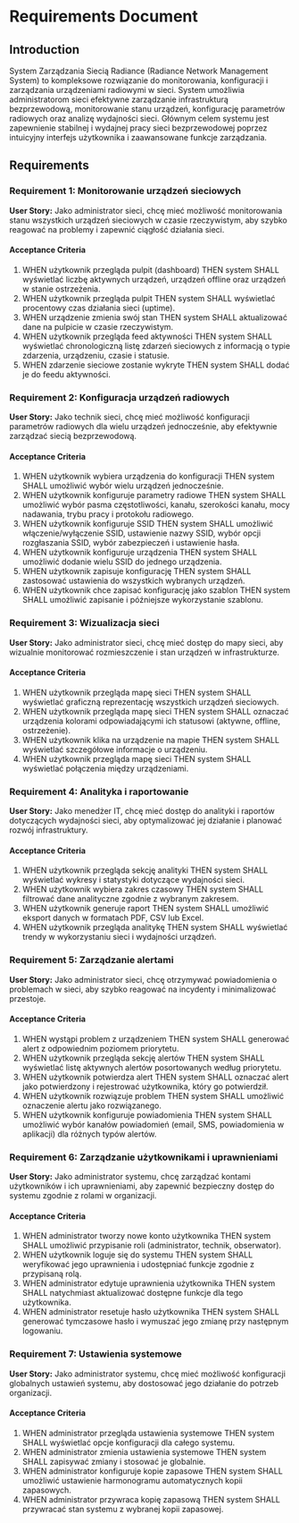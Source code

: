 # Requirements Document

## Introduction

System Zarządzania Siecią Radiance (Radiance Network Management System) to kompleksowe rozwiązanie do monitorowania, konfiguracji i zarządzania urządzeniami radiowymi w sieci. System umożliwia administratorom sieci efektywne zarządzanie infrastrukturą bezprzewodową, monitorowanie stanu urządzeń, konfigurację parametrów radiowych oraz analizę wydajności sieci. Głównym celem systemu jest zapewnienie stabilnej i wydajnej pracy sieci bezprzewodowej poprzez intuicyjny interfejs użytkownika i zaawansowane funkcje zarządzania.

## Requirements

### Requirement 1: Monitorowanie urządzeń sieciowych

**User Story:** Jako administrator sieci, chcę mieć możliwość monitorowania stanu wszystkich urządzeń sieciowych w czasie rzeczywistym, aby szybko reagować na problemy i zapewnić ciągłość działania sieci.

#### Acceptance Criteria

1. WHEN użytkownik przegląda pulpit (dashboard) THEN system SHALL wyświetlać liczbę aktywnych urządzeń, urządzeń offline oraz urządzeń w stanie ostrzeżenia.
2. WHEN użytkownik przegląda pulpit THEN system SHALL wyświetlać procentowy czas działania sieci (uptime).
3. WHEN urządzenie zmienia swój stan THEN system SHALL aktualizować dane na pulpicie w czasie rzeczywistym.
4. WHEN użytkownik przegląda feed aktywności THEN system SHALL wyświetlać chronologiczną listę zdarzeń sieciowych z informacją o typie zdarzenia, urządzeniu, czasie i statusie.
5. WHEN zdarzenie sieciowe zostanie wykryte THEN system SHALL dodać je do feedu aktywności.

### Requirement 2: Konfiguracja urządzeń radiowych

**User Story:** Jako technik sieci, chcę mieć możliwość konfiguracji parametrów radiowych dla wielu urządzeń jednocześnie, aby efektywnie zarządzać siecią bezprzewodową.

#### Acceptance Criteria

1. WHEN użytkownik wybiera urządzenia do konfiguracji THEN system SHALL umożliwić wybór wielu urządzeń jednocześnie.
2. WHEN użytkownik konfiguruje parametry radiowe THEN system SHALL umożliwić wybór pasma częstotliwości, kanału, szerokości kanału, mocy nadawania, trybu pracy i protokołu radiowego.
3. WHEN użytkownik konfiguruje SSID THEN system SHALL umożliwić włączenie/wyłączenie SSID, ustawienie nazwy SSID, wybór opcji rozgłaszania SSID, wybór zabezpieczeń i ustawienie hasła.
4. WHEN użytkownik konfiguruje urządzenia THEN system SHALL umożliwić dodanie wielu SSID do jednego urządzenia.
5. WHEN użytkownik zapisuje konfigurację THEN system SHALL zastosować ustawienia do wszystkich wybranych urządzeń.
6. WHEN użytkownik chce zapisać konfigurację jako szablon THEN system SHALL umożliwić zapisanie i późniejsze wykorzystanie szablonu.

### Requirement 3: Wizualizacja sieci

**User Story:** Jako administrator sieci, chcę mieć dostęp do mapy sieci, aby wizualnie monitorować rozmieszczenie i stan urządzeń w infrastrukturze.

#### Acceptance Criteria

1. WHEN użytkownik przegląda mapę sieci THEN system SHALL wyświetlać graficzną reprezentację wszystkich urządzeń sieciowych.
2. WHEN użytkownik przegląda mapę sieci THEN system SHALL oznaczać urządzenia kolorami odpowiadającymi ich statusowi (aktywne, offline, ostrzeżenie).
3. WHEN użytkownik klika na urządzenie na mapie THEN system SHALL wyświetlać szczegółowe informacje o urządzeniu.
4. WHEN użytkownik przegląda mapę sieci THEN system SHALL wyświetlać połączenia między urządzeniami.

### Requirement 4: Analityka i raportowanie

**User Story:** Jako menedżer IT, chcę mieć dostęp do analityki i raportów dotyczących wydajności sieci, aby optymalizować jej działanie i planować rozwój infrastruktury.

#### Acceptance Criteria

1. WHEN użytkownik przegląda sekcję analityki THEN system SHALL wyświetlać wykresy i statystyki dotyczące wydajności sieci.
2. WHEN użytkownik wybiera zakres czasowy THEN system SHALL filtrować dane analityczne zgodnie z wybranym zakresem.
3. WHEN użytkownik generuje raport THEN system SHALL umożliwić eksport danych w formatach PDF, CSV lub Excel.
4. WHEN użytkownik przegląda analitykę THEN system SHALL wyświetlać trendy w wykorzystaniu sieci i wydajności urządzeń.

### Requirement 5: Zarządzanie alertami

**User Story:** Jako administrator sieci, chcę otrzymywać powiadomienia o problemach w sieci, aby szybko reagować na incydenty i minimalizować przestoje.

#### Acceptance Criteria

1. WHEN wystąpi problem z urządzeniem THEN system SHALL generować alert z odpowiednim poziomem priorytetu.
2. WHEN użytkownik przegląda sekcję alertów THEN system SHALL wyświetlać listę aktywnych alertów posortowanych według priorytetu.
3. WHEN użytkownik potwierdza alert THEN system SHALL oznaczać alert jako potwierdzony i rejestrować użytkownika, który go potwierdził.
4. WHEN użytkownik rozwiązuje problem THEN system SHALL umożliwić oznaczenie alertu jako rozwiązanego.
5. WHEN użytkownik konfiguruje powiadomienia THEN system SHALL umożliwić wybór kanałów powiadomień (email, SMS, powiadomienia w aplikacji) dla różnych typów alertów.

### Requirement 6: Zarządzanie użytkownikami i uprawnieniami

**User Story:** Jako administrator systemu, chcę zarządzać kontami użytkowników i ich uprawnieniami, aby zapewnić bezpieczny dostęp do systemu zgodnie z rolami w organizacji.

#### Acceptance Criteria

1. WHEN administrator tworzy nowe konto użytkownika THEN system SHALL umożliwić przypisanie roli (administrator, technik, obserwator).
2. WHEN użytkownik loguje się do systemu THEN system SHALL weryfikować jego uprawnienia i udostępniać funkcje zgodnie z przypisaną rolą.
3. WHEN administrator edytuje uprawnienia użytkownika THEN system SHALL natychmiast aktualizować dostępne funkcje dla tego użytkownika.
4. WHEN administrator resetuje hasło użytkownika THEN system SHALL generować tymczasowe hasło i wymuszać jego zmianę przy następnym logowaniu.

### Requirement 7: Ustawienia systemowe

**User Story:** Jako administrator systemu, chcę mieć możliwość konfiguracji globalnych ustawień systemu, aby dostosować jego działanie do potrzeb organizacji.

#### Acceptance Criteria

1. WHEN administrator przegląda ustawienia systemowe THEN system SHALL wyświetlać opcje konfiguracji dla całego systemu.
2. WHEN administrator zmienia ustawienia systemowe THEN system SHALL zapisywać zmiany i stosować je globalnie.
3. WHEN administrator konfiguruje kopie zapasowe THEN system SHALL umożliwić ustawienie harmonogramu automatycznych kopii zapasowych.
4. WHEN administrator przywraca kopię zapasową THEN system SHALL przywracać stan systemu z wybranej kopii zapasowej.